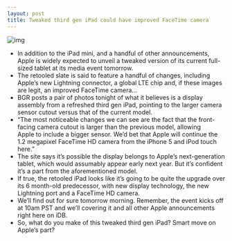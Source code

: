 ```yaml
---
layout: post
title: Tweaked third gen iPad could have improved FaceTime camera
---
```

![img](http://media.idownloadblog.com/wp-content/uploads/2012/10/ipad-4-front-facing-camera.jpg)
* In addition to the iPad mini, and a handful of other announcements, Apple is widely expected to unveil a tweaked version of its current full-sized tablet at its media event tomorrow.
* The retooled slate is said to feature a handful of changes, including Apple’s new Lightning connector, a global LTE chip and, if these images are legit, an improved FaceTime camera…
* BGR posts a pair of photos tonight of what it believes is a display assembly from a refreshed third gen iPad, pointing to the larger camera sensor cutout versus that of the current model.
* “The most noticeable changes we can see are the fact that the front-facing camera cutout is larger than the previous model, allowing Apple to include a bigger sensor. We’d bet that Apple will continue the 1.2 megapixel FaceTime HD camera from the iPhone 5 and iPod touch here.”
* The site says it’s possible the display belongs to Apple’s next-generation tablet, which would assumably appear early next year. But it’s confident it’s a part from the aforementioned model.
* If true, the retooled iPad looks like it’s going to be quite the upgrade over its 6 month-old predecessor, with new display technology, the new Lightning port and a FaceTime HD camera.
* We’ll find out for sure tomorrow morning. Remember, the event kicks off at 10am PST and we’ll covering it and all other Apple announcements right here on iDB.
* So, what do you make of this tweaked third gen iPad? Smart move on Apple’s part?

